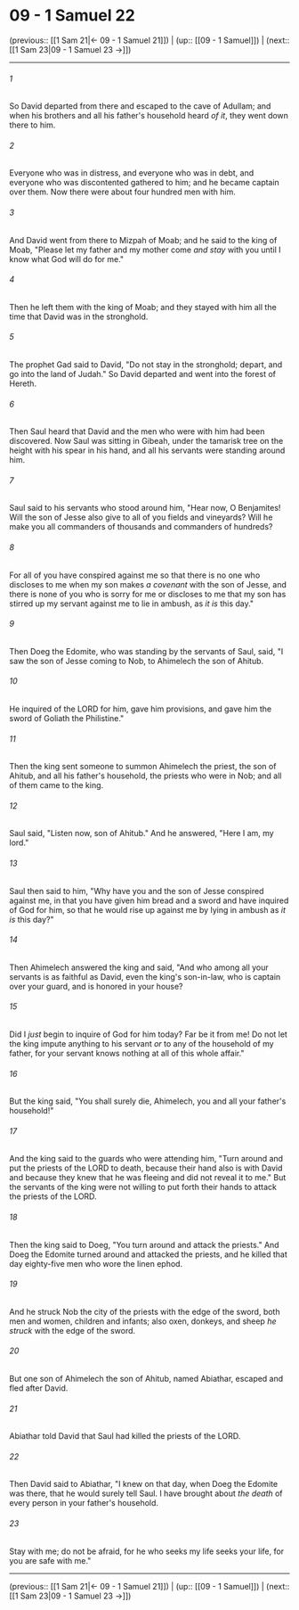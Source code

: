 # 09 - 1 Samuel 22

(previous:: [[1 Sam 21|← 09 - 1 Samuel 21]]) | (up:: [[09 - 1 Samuel]]) | (next:: [[1 Sam 23|09 - 1 Samuel 23 →]])

***


###### 1 
So David departed from there and escaped to the cave of Adullam; and when his brothers and all his father's household heard _of it_, they went down there to him. 

###### 2 
Everyone who was in distress, and everyone who was in debt, and everyone who was discontented gathered to him; and he became captain over them. Now there were about four hundred men with him. 

###### 3 
And David went from there to Mizpah of Moab; and he said to the king of Moab, "Please let my father and my mother come _and stay_ with you until I know what God will do for me." 

###### 4 
Then he left them with the king of Moab; and they stayed with him all the time that David was in the stronghold. 

###### 5 
The prophet Gad said to David, "Do not stay in the stronghold; depart, and go into the land of Judah." So David departed and went into the forest of Hereth. 

###### 6 
Then Saul heard that David and the men who were with him had been discovered. Now Saul was sitting in Gibeah, under the tamarisk tree on the height with his spear in his hand, and all his servants were standing around him. 

###### 7 
Saul said to his servants who stood around him, "Hear now, O Benjamites! Will the son of Jesse also give to all of you fields and vineyards? Will he make you all commanders of thousands and commanders of hundreds? 

###### 8 
For all of you have conspired against me so that there is no one who discloses to me when my son makes _a covenant_ with the son of Jesse, and there is none of you who is sorry for me or discloses to me that my son has stirred up my servant against me to lie in ambush, as _it is_ this day." 

###### 9 
Then Doeg the Edomite, who was standing by the servants of Saul, said, "I saw the son of Jesse coming to Nob, to Ahimelech the son of Ahitub. 

###### 10 
He inquired of the LORD for him, gave him provisions, and gave him the sword of Goliath the Philistine." 

###### 11 
Then the king sent someone to summon Ahimelech the priest, the son of Ahitub, and all his father's household, the priests who were in Nob; and all of them came to the king. 

###### 12 
Saul said, "Listen now, son of Ahitub." And he answered, "Here I am, my lord." 

###### 13 
Saul then said to him, "Why have you and the son of Jesse conspired against me, in that you have given him bread and a sword and have inquired of God for him, so that he would rise up against me by lying in ambush as _it is_ this day?" 

###### 14 
Then Ahimelech answered the king and said, "And who among all your servants is as faithful as David, even the king's son-in-law, who is captain over your guard, and is honored in your house? 

###### 15 
Did I _just_ begin to inquire of God for him today? Far be it from me! Do not let the king impute anything to his servant _or_ to any of the household of my father, for your servant knows nothing at all of this whole affair." 

###### 16 
But the king said, "You shall surely die, Ahimelech, you and all your father's household!" 

###### 17 
And the king said to the guards who were attending him, "Turn around and put the priests of the LORD to death, because their hand also is with David and because they knew that he was fleeing and did not reveal it to me." But the servants of the king were not willing to put forth their hands to attack the priests of the LORD. 

###### 18 
Then the king said to Doeg, "You turn around and attack the priests." And Doeg the Edomite turned around and attacked the priests, and he killed that day eighty-five men who wore the linen ephod. 

###### 19 
And he struck Nob the city of the priests with the edge of the sword, both men and women, children and infants; also oxen, donkeys, and sheep _he struck_ with the edge of the sword. 

###### 20 
But one son of Ahimelech the son of Ahitub, named Abiathar, escaped and fled after David. 

###### 21 
Abiathar told David that Saul had killed the priests of the LORD. 

###### 22 
Then David said to Abiathar, "I knew on that day, when Doeg the Edomite was there, that he would surely tell Saul. I have brought about _the death_ of every person in your father's household. 

###### 23 
Stay with me; do not be afraid, for he who seeks my life seeks your life, for you are safe with me."

***

(previous:: [[1 Sam 21|← 09 - 1 Samuel 21]]) | (up:: [[09 - 1 Samuel]]) | (next:: [[1 Sam 23|09 - 1 Samuel 23 →]])
